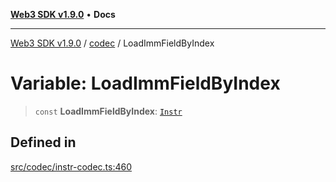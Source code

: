 [**Web3 SDK v1.9.0**](../../../README.md) • **Docs**

***

[Web3 SDK v1.9.0](../../../globals.md) / [codec](../README.md) / LoadImmFieldByIndex

# Variable: LoadImmFieldByIndex

> `const` **LoadImmFieldByIndex**: [`Instr`](../type-aliases/Instr.md)

## Defined in

[src/codec/instr-codec.ts:460](https://github.com/Mystic-Nayy/alephium-web3/blob/ee41f5e0e7d7fb0b155fe62f05b2ac03772895ca/packages/web3/src/codec/instr-codec.ts#L460)
